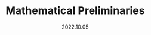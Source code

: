 ---
title: Mathematical Preliminaries
date: 2022.10.05
slug: 1-1
category: 1. Introduction to the theory of computation
---
